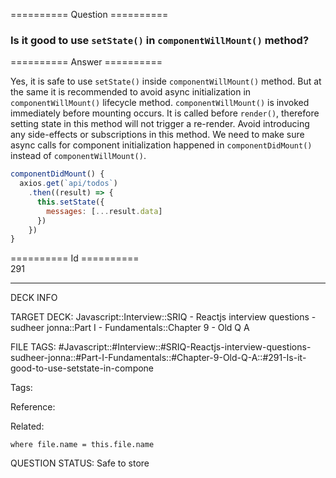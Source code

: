 ========== Question ==========  

### Is it good to use `setState()` in `componentWillMount()` method?  

========== Answer ==========  

Yes, it is safe to use `setState()` inside `componentWillMount()` method. But at
the same it is recommended to avoid async initialization in
`componentWillMount()` lifecycle method. `componentWillMount()` is invoked
immediately before mounting occurs. It is called before `render()`, therefore
setting state in this method will not trigger a re-render. Avoid introducing any
side-effects or subscriptions in this method. We need to make sure async calls
for component initialization happened in `componentDidMount()` instead of
`componentWillMount()`.

```jsx
componentDidMount() {
  axios.get(`api/todos`)
    .then((result) => {
      this.setState({
        messages: [...result.data]
      })
    })
}
```

========== Id ==========  
291

---

DECK INFO

TARGET DECK: Javascript::Interview::SRIQ - Reactjs interview questions - sudheer jonna::Part I - Fundamentals::Chapter 9 - Old Q A

FILE TAGS: #Javascript::#Interview::#SRIQ-Reactjs-interview-questions-sudheer-jonna::#Part-I-Fundamentals::#Chapter-9-Old-Q-A::#291-Is-it-good-to-use-setstate-in-compone

Tags:

Reference:

Related:

```dataview
where file.name = this.file.name
```
QUESTION STATUS: Safe to store
